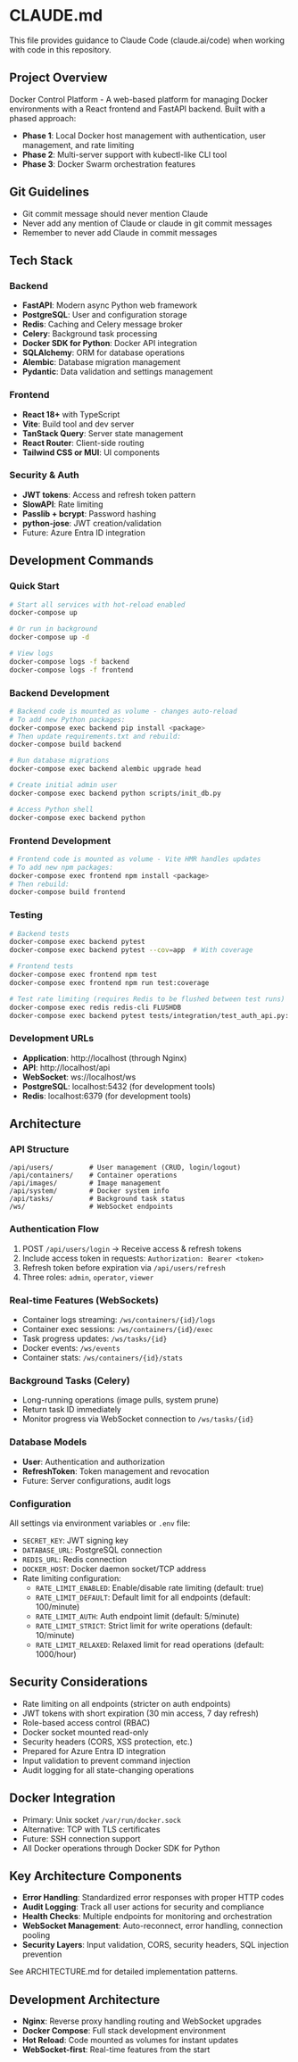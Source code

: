 # CLAUDE.md

This file provides guidance to Claude Code (claude.ai/code) when working with code in this repository.

## Project Overview

Docker Control Platform - A web-based platform for managing Docker environments with a React frontend and FastAPI backend. Built with a phased approach:
- **Phase 1**: Local Docker host management with authentication, user management, and rate limiting
- **Phase 2**: Multi-server support with kubectl-like CLI tool
- **Phase 3**: Docker Swarm orchestration features

## Git Guidelines
- Git commit message should never mention Claude 
- Never add any mention of Claude or claude in git commit messages
- Remember to never add Claude in commit messages

## Tech Stack

### Backend
- **FastAPI**: Modern async Python web framework
- **PostgreSQL**: User and configuration storage
- **Redis**: Caching and Celery message broker
- **Celery**: Background task processing
- **Docker SDK for Python**: Docker API integration
- **SQLAlchemy**: ORM for database operations
- **Alembic**: Database migration management
- **Pydantic**: Data validation and settings management

### Frontend
- **React 18+** with TypeScript
- **Vite**: Build tool and dev server
- **TanStack Query**: Server state management
- **React Router**: Client-side routing
- **Tailwind CSS or MUI**: UI components

### Security & Auth
- **JWT tokens**: Access and refresh token pattern
- **SlowAPI**: Rate limiting
- **Passlib + bcrypt**: Password hashing
- **python-jose**: JWT creation/validation
- Future: Azure Entra ID integration

## Development Commands

### Quick Start
```bash
# Start all services with hot-reload enabled
docker-compose up

# Or run in background
docker-compose up -d

# View logs
docker-compose logs -f backend
docker-compose logs -f frontend
```

### Backend Development
```bash
# Backend code is mounted as volume - changes auto-reload
# To add new Python packages:
docker-compose exec backend pip install <package>
# Then update requirements.txt and rebuild:
docker-compose build backend

# Run database migrations
docker-compose exec backend alembic upgrade head

# Create initial admin user
docker-compose exec backend python scripts/init_db.py

# Access Python shell
docker-compose exec backend python
```

### Frontend Development
```bash
# Frontend code is mounted as volume - Vite HMR handles updates
# To add new npm packages:
docker-compose exec frontend npm install <package>
# Then rebuild:
docker-compose build frontend
```

### Testing
```bash
# Backend tests
docker-compose exec backend pytest
docker-compose exec backend pytest --cov=app  # With coverage

# Frontend tests
docker-compose exec frontend npm test
docker-compose exec frontend npm run test:coverage

# Test rate limiting (requires Redis to be flushed between test runs)
docker-compose exec redis redis-cli FLUSHDB
docker-compose exec backend pytest tests/integration/test_auth_api.py::TestAuthAPI::test_rate_limiting -v
```

### Development URLs
- **Application**: http://localhost (through Nginx)
- **API**: http://localhost/api
- **WebSocket**: ws://localhost/ws
- **PostgreSQL**: localhost:5432 (for development tools)
- **Redis**: localhost:6379 (for development tools)

## Architecture

### API Structure
```
/api/users/         # User management (CRUD, login/logout)
/api/containers/    # Container operations
/api/images/        # Image management
/api/system/        # Docker system info
/api/tasks/         # Background task status
/ws/                # WebSocket endpoints
```

### Authentication Flow
1. POST `/api/users/login` → Receive access & refresh tokens
2. Include access token in requests: `Authorization: Bearer <token>`
3. Refresh token before expiration via `/api/users/refresh`
4. Three roles: `admin`, `operator`, `viewer`

### Real-time Features (WebSockets)
- Container logs streaming: `/ws/containers/{id}/logs`
- Container exec sessions: `/ws/containers/{id}/exec`
- Task progress updates: `/ws/tasks/{id}`
- Docker events: `/ws/events`
- Container stats: `/ws/containers/{id}/stats`

### Background Tasks (Celery)
- Long-running operations (image pulls, system prune)
- Return task ID immediately
- Monitor progress via WebSocket connection to `/ws/tasks/{id}`

### Database Models
- **User**: Authentication and authorization
- **RefreshToken**: Token management and revocation
- Future: Server configurations, audit logs

### Configuration
All settings via environment variables or `.env` file:
- `SECRET_KEY`: JWT signing key
- `DATABASE_URL`: PostgreSQL connection
- `REDIS_URL`: Redis connection
- `DOCKER_HOST`: Docker daemon socket/TCP address
- Rate limiting configuration:
  - `RATE_LIMIT_ENABLED`: Enable/disable rate limiting (default: true)
  - `RATE_LIMIT_DEFAULT`: Default limit for all endpoints (default: 100/minute)
  - `RATE_LIMIT_AUTH`: Auth endpoint limit (default: 5/minute)
  - `RATE_LIMIT_STRICT`: Strict limit for write operations (default: 10/minute)
  - `RATE_LIMIT_RELAXED`: Relaxed limit for read operations (default: 1000/hour)

## Security Considerations
- Rate limiting on all endpoints (stricter on auth endpoints)
- JWT tokens with short expiration (30 min access, 7 day refresh)
- Role-based access control (RBAC)
- Docker socket mounted read-only
- Security headers (CORS, XSS protection, etc.)
- Prepared for Azure Entra ID integration
- Input validation to prevent command injection
- Audit logging for all state-changing operations

## Docker Integration
- Primary: Unix socket `/var/run/docker.sock`
- Alternative: TCP with TLS certificates
- Future: SSH connection support
- All Docker operations through Docker SDK for Python

## Key Architecture Components
- **Error Handling**: Standardized error responses with proper HTTP codes
- **Audit Logging**: Track all user actions for security and compliance
- **Health Checks**: Multiple endpoints for monitoring and orchestration
- **WebSocket Management**: Auto-reconnect, error handling, connection pooling
- **Security Layers**: Input validation, CORS, security headers, SQL injection prevention

See ARCHITECTURE.md for detailed implementation patterns.

## Development Architecture
- **Nginx**: Reverse proxy handling routing and WebSocket upgrades
- **Docker Compose**: Full stack development environment
- **Hot Reload**: Code mounted as volumes for instant updates
- **WebSocket-first**: Real-time features from the start
